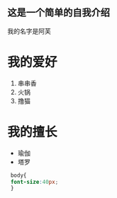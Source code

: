 ## 这是一个简单的自我介绍
我的名字是阿芙
# 我的爱好
1. 串串香
2. 火锅
3. 撸猫
# 我的擅长
* 瑜伽
* 塔罗
```css
 body{
 font-size:40px;
 }
```
